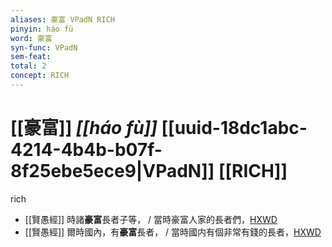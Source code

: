 ```yaml
---
aliases: 豪富 VPadN RICH
pinyin: háo fù
word: 豪富
syn-func: VPadN
sem-feat: 
total: 2
concept: RICH 
---
```

# [[豪富]] *[[háo fù]]*  [[uuid-18dc1abc-4214-4b4b-b07f-8f25ebe5ece9|VPadN]] [[RICH]]
rich
 - [[賢愚經]] 時諸**豪富**長者子等， / 當時豪富人家的長者們，[HXWD](https://hxwd.org/textview.html?location=KR6b0059_T_002-0358c.33)
 - [[賢愚經]] 爾時國內，有**豪富**長者， / 當時國内有個非常有錢的長者，[HXWD](https://hxwd.org/textview.html?location=KR6b0059_T_002-0359a.6)